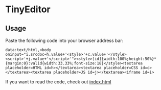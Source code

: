 # TinyEditor

## Usage

Paste the following code into your browser address bar:

    data:text/html,<body oninput="i.srcdoc=h.value+'<style>'+c.value+'</style><script>'+j.value+'</script>'"><style>[id]{width:100%;height:50%}*{margin:0}:valid{width:33.33%;font-size:18}</style><textarea placeholder=HTML id=h></textarea><textarea placeholder=CSS id=c></textarea><textarea placeholder=JS id=j></textarea><iframe id=i>

If you want to read the code, check out [index.html](https://github.com/umpox/TinyEditor/blob/master/index.html)
